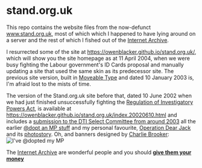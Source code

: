# stand.org.uk
This repo contains the website files from the now-defunct www.stand.org.uk, most of which which I happened to have lying around on a server and the rest of which I fished out of the [Internet Archive](https://web.archive.org/).

I resurrected some of the site at https://owenblacker.github.io/stand.org.uk/, which will show you the site homepage as at 11 April 2004, when we were busy fighting the Labour government's ID Cards proposal and manually updating a site that used the same skin as its predecessor site. The previous site version, built in [Moveable Type](https://en.wikipedia.org/wiki/Movable_Type) and dated 10 January 2003 is, I'm afraid lost to the mists of time.

The version of the Stand.org.uk site before that, dated 10 June 2002 when we had just finished unsuccessfully fighting the [Regulation of Investigatory Powers Act](https://en.wikipedia.org/wiki/Regulation_of_Investigatory_Powers_Act_2000), is available at https://owenblacker.github.io/stand.org.uk/index.20020610.html and includes a [submission to the DTI Select Committee from around 2003](https://owenblacker.github.io/stand.org.uk/select.html) all the earlier [@dopt an MP stuff](https://owenblacker.github.io/stand.org.uk/faq.html) and my personal favourite, [Operation Dear Jack](https://owenblacker.github.io/stand.org.uk/dearjack/) and its [photostory](https://owenblacker.github.io/stand.org.uk/dearjack/photostory.html). Oh, and banners designed by [Charlie Brooker](https://en.wikipedia.org/wiki/Charlie_Brooker):
![I've @dopted my MP](https://owenblacker.github.io/stand.org.uk/images/adopt-banner.gif)

The [Internet Archive](https://web.archive.org/) are wonderful people and you should [**give them your money**](https://archive.org/donate/)

